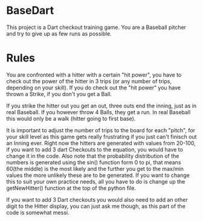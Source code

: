 # BaseDart
This project is a Dart checkout training game. You are a Baseball pitcher and try to give up as few runs as possible. 

# Rules
You are confronted with a hitter with a certain "hit power", you have to check out the power of the hitter in 3 trips (or any number of trips, depending on your skill).
If you do check out the "hit power" you have thrown a Strike, if you don't you get a Ball.

If you strike the hitter out you get an out, three outs end the inning, just as in real Baseball.
If you however throw 4 Balls, they get a run. In real Baseball this would only be a walk (hitter going to first base).

It is important to adjust the number of trips to the board for each "pitch", for your skill level as this game gets really frustrating if you just can't finisch out an Inning ever.
Right now the hitters are generated with values from 20-100, if you want to add 3 dart Checkouts to the equation, you would have to change it in the code.
Also note that the probability distribution of the numbers is generated using the sin() function form 0 to pi, that means 60(the middle) is the most likely and the further you get to the max/min values the more unlikely these are to be generated.
If you want to change this to suit your own practice needs, all you have to do is change up the getNewHitter() function at the top of the python file.

If you want to add 3 Dart checkouts you would also need to add an other digit to the Hitter display, you can just ask me though, as this part of the code is somewhat messi.
